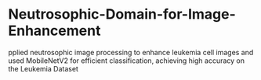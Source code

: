 # Neutrosophic-Domain-for-Image-Enhancement
pplied neutrosophic image processing to enhance leukemia cell images and used MobileNetV2 for efficient classification, achieving high accuracy on the Leukemia Dataset
